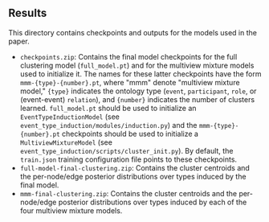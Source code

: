 ## Results

This directory contains checkpoints and outputs for the models used in the paper.

- `checkpoints.zip`: Contains the final model checkpoints for the full clustering model (`full_model.pt`) and for the multiview mixture models used to initialize it. The names for these latter checkpoints have the form `mmm-{type}-{number}.pt`, where "mmm" denote "multiview mixture model," `{type}` indicates the ontology type (`event`, `participant`, `role`, or (event-event) `relation`), and `{number}` indicates the number of clusters learned. `full_model.pt` should be used to initialize an `EventTypeInductionModel` (see `event_type_induction/modules/induction.py`) and the `mmm-{type}-{number}.pt` checkpoints should be used to initialize a `MultiviewMixtureModel` (see `event_type_induction/scripts/cluster_init.py`). By default, the `train.json` training configuration file points to these checkpoints.
- `full-model-final-clustering.zip`: Contains the cluster centroids and the per-node/edge posterior distributions over types induced by the final model.
- `mmm-final-clustering.zip`: Contains the cluster centroids and the per-node/edge posterior distributions over types induced by each of the four multiview mixture models.
